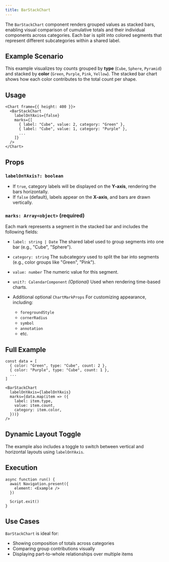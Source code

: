 ```yaml
---
title: BarStackChart
---
```

The `BarStackChart` component renders grouped values as stacked bars, enabling visual comparison of cumulative totals and their individual components across categories. Each bar is split into colored segments that represent different subcategories within a shared label.

## Example Scenario

This example visualizes toy counts grouped by **type** (`Cube`, `Sphere`, `Pyramid`) and stacked by **color** (`Green`, `Purple`, `Pink`, `Yellow`). The stacked bar chart shows how each color contributes to the total count per shape.

## Usage

```tsx
<Chart frame={{ height: 400 }}>
  <BarStackChart
    labelOnYAxis={false}
    marks={[
      { label: "Cube", value: 2, category: "Green" },
      { label: "Cube", value: 1, category: "Purple" },
      ...
    ]}
  />
</Chart>
```

## Props

### `labelOnYAxis?: boolean`

* If `true`, category labels will be displayed on the **Y-axis**, rendering the bars horizontally.
* If `false` (default), labels appear on the **X-axis**, and bars are drawn vertically.

### `marks: Array<object>` **(required)**

Each mark represents a segment in the stacked bar and includes the following fields:

* `label: string | Date`
  The shared label used to group segments into one bar (e.g., "Cube", "Sphere").

* `category: string`
  The subcategory used to split the bar into segments (e.g., color groups like "Green", "Pink").

* `value: number`
  The numeric value for this segment.

* `unit?: CalendarComponent`
  *(Optional)* Used when rendering time-based charts.

* Additional optional `ChartMarkProps`
  For customizing appearance, including:

  * `foregroundStyle`
  * `cornerRadius`
  * `symbol`
  * `annotation`
  * etc.

## Full Example

```tsx
const data = [
  { color: "Green", type: "Cube", count: 2 },
  { color: "Purple", type: "Cube", count: 1 },
  ...
]

<BarStackChart
  labelOnYAxis={labelOnYAxis}
  marks={data.map(item => ({
    label: item.type,
    value: item.count,
    category: item.color,
  }))}
/>
```

## Dynamic Layout Toggle

The example also includes a toggle to switch between vertical and horizontal layouts using `labelOnYAxis`.

## Execution

```tsx
async function run() {
  await Navigation.present({
    element: <Example />
  })

  Script.exit()
}
```

## Use Cases

`BarStackChart` is ideal for:

* Showing composition of totals across categories
* Comparing group contributions visually
* Displaying part-to-whole relationships over multiple items
